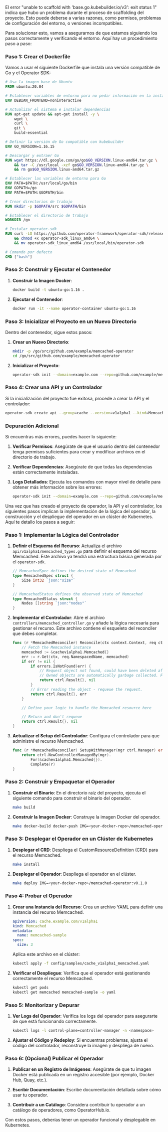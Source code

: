 El error "unable to scaffold with 'base.go.kubebuilder.io/v3': exit status 1" indica que hubo un problema durante el proceso de scaffolding del proyecto. Esto puede deberse a varias razones, como permisos, problemas de configuración del entorno, o versiones incompatibles.

Para solucionar esto, vamos a asegurarnos de que estamos siguiendo los pasos correctamente y verificando el entorno. Aquí hay un procedimiento paso a paso:

### Paso 1: Crear el Dockerfile

Vamos a usar el siguiente Dockerfile que instala una versión compatible de Go y el Operator SDK:

```Dockerfile
# Usa la imagen base de Ubuntu
FROM ubuntu:20.04

# Establecer variables de entorno para no pedir información en la instalación
ENV DEBIAN_FRONTEND=noninteractive

# Actualizar el sistema e instalar dependencias
RUN apt-get update && apt-get install -y \
    wget \
    curl \
    git \
    build-essential

# Definir la versión de Go compatible con kubebuilder
ENV GO_VERSION=1.16.15

# Descargar y extraer Go
RUN wget https://dl.google.com/go/go$GO_VERSION.linux-amd64.tar.gz \
    && tar -C /usr/local -xzf go$GO_VERSION.linux-amd64.tar.gz \
    && rm go$GO_VERSION.linux-amd64.tar.gz

# Establecer las variables de entorno para Go
ENV PATH=$PATH:/usr/local/go/bin
ENV GOPATH=/go
ENV PATH=$PATH:$GOPATH/bin

# Crear directorios de trabajo
RUN mkdir -p $GOPATH/src $GOPATH/bin

# Establecer el directorio de trabajo
WORKDIR /go

# Instalar operator-sdk
RUN curl -LO https://github.com/operator-framework/operator-sdk/releases/download/v1.10.1/operator-sdk_linux_amd64 \
    && chmod +x operator-sdk_linux_amd64 \
    && mv operator-sdk_linux_amd64 /usr/local/bin/operator-sdk

# Comando por defecto
CMD ["bash"]
```

### Paso 2: Construir y Ejecutar el Contenedor

1. **Construir la Imagen Docker**:

    ```sh
    docker build -t ubuntu-go:1.16 .
    ```

2. **Ejecutar el Contenedor**:

    ```sh
    docker run -it --name operator-container ubuntu-go:1.16
    ```

### Paso 3: Inicializar el Proyecto en un Nuevo Directorio

Dentro del contenedor, sigue estos pasos:

1. **Crear un Nuevo Directorio**:

    ```sh
    mkdir -p /go/src/github.com/example/memcached-operator
    cd /go/src/github.com/example/memcached-operator
    ```

2. **Inicializar el Proyecto**:

    ```sh
    operator-sdk init --domain=example.com --repo=github.com/example/memcached-operator --project-name=memcached-operator
    ```

### Paso 4: Crear una API y un Controlador

Si la inicialización del proyecto fue exitosa, procede a crear la API y el controlador:

```sh
operator-sdk create api --group=cache --version=v1alpha1 --kind=Memcached --resource --controller
```

### Depuración Adicional

Si encuentras más errores, puedes hacer lo siguiente:

1. **Verificar Permisos**: Asegúrate de que el usuario dentro del contenedor tenga permisos suficientes para crear y modificar archivos en el directorio de trabajo.
2. **Verificar Dependencias**: Asegúrate de que todas las dependencias están correctamente instaladas.
3. **Logs Detallados**: Ejecuta los comandos con mayor nivel de detalle para obtener más información sobre los errores:

    ```sh
    operator-sdk init --domain=example.com --repo=github.com/example/memcached-operator --project-name=memcached-operator --verbose
    ```




Una vez que has creado el proyecto de operador, la API y el controlador, los siguientes pasos implican la implementación de la lógica del operador, la construcción y el despliegue del operador en un clúster de Kubernetes. Aquí te detallo los pasos a seguir:


### Paso 1: Implementar la Lógica del Controlador

1. **Definir el Esquema del Recurso**: Actualiza el archivo `api/v1alpha1/memcached_types.go` para definir el esquema del recurso Memcached. Este archivo ya tendrá una estructura básica generada por el `operator-sdk`.

    ```go
    // MemcachedSpec defines the desired state of Memcached
    type MemcachedSpec struct {
        Size int32 `json:"size"`
    }

    // MemcachedStatus defines the observed state of Memcached
    type MemcachedStatus struct {
        Nodes []string `json:"nodes"`
    }
    ```

2. **Implementar el Controlador**: Abre el archivo `controllers/memcached_controller.go` y añade la lógica necesaria para gestionar el recurso. Este archivo contiene el esqueleto del reconciler que debes completar.

    ```go
    func (r *MemcachedReconciler) Reconcile(ctx context.Context, req ctrl.Request) (ctrl.Result, error) {
        // Fetch the Memcached instance
        memcached := &cachev1alpha1.Memcached{}
        err := r.Get(ctx, req.NamespacedName, memcached)
        if err != nil {
            if errors.IsNotFound(err) {
                // Request object not found, could have been deleted after reconcile request.
                // Owned objects are automatically garbage collected. For additional cleanup logic use finalizers.
                return ctrl.Result{}, nil
            }
            // Error reading the object - requeue the request.
            return ctrl.Result{}, err
        }

        // Define your logic to handle the Memcached resource here

        // Return and don't requeue
        return ctrl.Result{}, nil
    }
    ```

3. **Actualizar el Setup del Controlador**: Configura el controlador para que administre el recurso Memcached.

    ```go
    func (r *MemcachedReconciler) SetupWithManager(mgr ctrl.Manager) error {
        return ctrl.NewControllerManagedBy(mgr).
            For(&cachev1alpha1.Memcached{}).
            Complete(r)
    }
    ```

### Paso 2: Construir y Empaquetar el Operador

1. **Construir el Binario**: En el directorio raíz del proyecto, ejecuta el siguiente comando para construir el binario del operador.

    ```sh
    make build
    ```

2. **Construir la Imagen Docker**: Construye la imagen Docker del operador.

    ```sh
    make docker-build docker-push IMG=<your-docker-repo>/memcached-operator:v0.1.0
    ```

### Paso 3: Desplegar el Operador en un Clúster de Kubernetes

1. **Desplegar el CRD**: Despliega el CustomResourceDefinition (CRD) para el recurso Memcached.

    ```sh
    make install
    ```

2. **Desplegar el Operador**: Despliega el operador en el clúster.

    ```sh
    make deploy IMG=<your-docker-repo>/memcached-operator:v0.1.0
    ```

### Paso 4: Probar el Operador

1. **Crear una Instancia del Recurso**: Crea un archivo YAML para definir una instancia del recurso Memcached.

    ```yaml
    apiVersion: cache.example.com/v1alpha1
    kind: Memcached
    metadata:
      name: memcached-sample
    spec:
      size: 3
    ```

    Aplica este archivo en el clúster:

    ```sh
    kubectl apply -f config/samples/cache_v1alpha1_memcached.yaml
    ```

2. **Verificar el Despliegue**: Verifica que el operador está gestionando correctamente el recurso Memcached.

    ```sh
    kubectl get pods
    kubectl get memcached memcached-sample -o yaml
    ```

### Paso 5: Monitorizar y Depurar

1. **Ver Logs del Operador**: Verifica los logs del operador para asegurarte de que está funcionando correctamente.

    ```sh
    kubectl logs -l control-plane=controller-manager -n <namespace>
    ```

2. **Ajustar el Código y Redeploy**: Si encuentras problemas, ajusta el código del controlador, reconstruye la imagen y despliega de nuevo.

### Paso 6: (Opcional) Publicar el Operador

1. **Publicar en un Registro de Imágenes**: Asegúrate de que tu imagen Docker está publicada en un registro accesible (por ejemplo, Docker Hub, Quay, etc.).

2. **Escribir Documentación**: Escribe documentación detallada sobre cómo usar tu operador.

3. **Contribuir a un Catálogo**: Considera contribuir tu operador a un catálogo de operadores, como OperatorHub.io.

Con estos pasos, deberías tener un operador funcional y desplegable en Kubernetes.